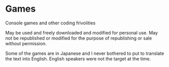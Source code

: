 # Games
Console games and other coding frivolities

May be used and freely downloaded and modified for personal use.
May not be republished or modified for the purpose of republishing or sale without permission.

Some of the games are in Japanese and I never bothered to put to translate the text into English. 
English speakers were not the target at the time.
